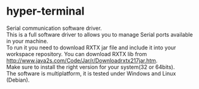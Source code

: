 # hyper-terminal
Serial communication software driver.<br>
This is a full software driver to allows you to manage Serial ports available in your machine.<br>
To run it you need to download RXTX jar file and include it into your workspace repository. You can download RXTX lib from http://www.java2s.com/Code/Jar/r/Downloadrxtx217jar.htm. <br>
Make sure to install the right version for your system(32 or 64bits). <br>
The software is multiplatform, it is tested under Windows and Linux (Debian).
